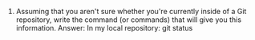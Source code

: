 1.	Assuming that you aren't sure whether you're currently inside of a Git repository, write the command (or commands) that will give you this information.
Answer: In my local repository: git status
